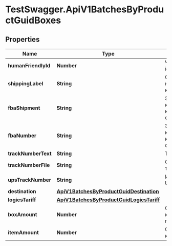 # TestSwagger.ApiV1BatchesByProductGuidBoxes

## Properties

Name | Type | Description | Notes
------------ | ------------- | ------------- | -------------
**humanFriendlyId** | **Number** | Человекочитаемый id коробки. | [optional] 
**shippingLabel** | **String** | Ссылка на наклейку для коробки | [optional] 
**fbaShipment** | **String** | Это номер конкретной коробки при отправке в амазон. | [optional] 
**fbaNumber** | **String** | Это номер конкретной коробки при отправке в амазон. | [optional] 
**trackNumberText** | **String** | Текст трек номера | [optional] 
**trackNumberFile** | **String** | Ссылка на фото трек номера | [optional] 
**upsTrackNumber** | **String** | Идентификатор UPS | [optional] 
**destination** | [**ApiV1BatchesByProductGuidDestination**](ApiV1BatchesByProductGuidDestination.md) |  | [optional] 
**logicsTariff** | [**ApiV1BatchesByProductGuidLogicsTariff**](ApiV1BatchesByProductGuidLogicsTariff.md) |  | [optional] 
**boxAmount** | **Number** | Общее кол-во коробок с этим продуктом | [optional] 
**itemAmount** | **Number** | Общее кол-во в коробке | [optional] 


